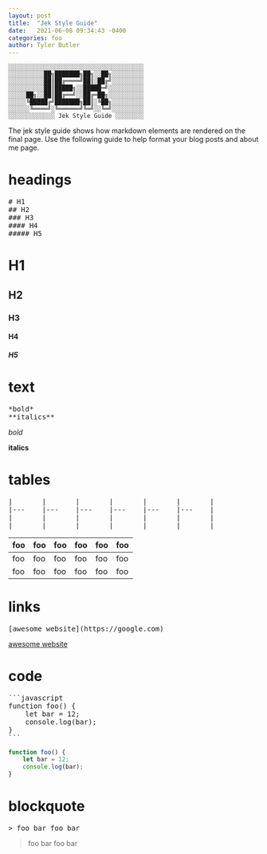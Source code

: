 ```yaml
---
layout: post
title:  "Jek Style Guide"
date:   2021-06-08 09:34:43 -0400
categories: foo
author: Tyler Butler
---  
```


```text
░░░░░░░░░░░░░░░░░░░░░░░░░░░░░░░░░░░░░░
░░░░░░░░░░██╗███████╗██╗░░██╗░░░░░░░░░
░░░░░░░░░░██║██╔════╝██║░██╔╝░░░░░░░░░
░░░░░░░░░░██║█████╗░░█████═╝░░░░░░░░░░
░░░░░██╗░░██║██╔══╝░░██╔═██╗░░░░░░░░░░
░░░░░╚█████╔╝███████╗██║░╚██╗░░░░░░░░░
░░░░░░╚════╝░╚══════╝╚═╝░░╚═╝░░░░░░░░░
░░░░░░░░░░░░░ Jek Style Guide ░░░░░░░░
```  

The jek style guide shows how markdown elements are rendered on the final page. Use the following guide to help format your blog posts and about me page. 

# headings 

<pre>
# H1
## H2
### H3
#### H4
##### H5
</pre>

# H1  
## H2  
### H3  
#### H4  

##### H5  

# text 

<pre>
*bold*
**italics**
</pre>  

*bold*  

**italics** 


# tables

<pre>
|   	|   	|   	|   	|   	|   	|
|---	|---	|---	|---	|---	|---	|
|   	|   	|   	|   	|   	|   	|
|   	|   	|   	|   	|   	|   	|
</pre>  

|  foo 	|  foo 	| foo  	|  foo 	| foo  	|  foo 	|
|---	|---	|---	|---	|---	|---	|
| foo  	| foo  	|  foo 	| foo  	| foo  	| foo  	|
| foo  	| foo  	|  foo 	| foo  	| foo  	| foo  	|  


# links 

<pre>
[awesome website](https://google.com)
</pre>

[awesome website](https://google.com)  


# code

<pre>
```javascript
function foo() {
    let bar = 12;
    console.log(bar);
}
```
</pre>  

```javascript
function foo() {
    let bar = 12;
    console.log(bar);
}
```

# blockquote 

<pre>
> foo bar foo bar
</pre>


> foo bar foo bar
